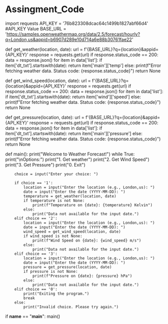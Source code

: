 # Assingment_Code
import requests
API_KEY =  '76b823308dcac64c1499b1827abf66d4' #API_KEY Value
BASE_URL = 'https://samples.openweathermap.org/data/2.5/forecast/hourly?q=London,us&appid=b6907d289e10d714a6e88b30761fae22'

def get_weather(location, date):
    url = f'{BASE_URL}?q={location}&appid={API_KEY}'
    response = requests.get(url)
    if response.status_code == 200:
        data = response.json()
        for item in data['list']:
            if item['dt_txt'].startswith(date):
                return item['main']['temp']
    else:
        print(f"Error fetching weather data. Status code: {response.status_code}")
    return None

def get_wind_speed(location, date):
    url = f'{BASE_URL}?q={location}&appid={API_KEY}'
    response = requests.get(url)
    if response.status_code == 200:
        data = response.json()
        for item in data['list']:
            if item['dt_txt'].startswith(date):
                return item['wind']['speed']
    else:
        print(f"Error fetching weather data. Status code: {response.status_code}")
    return None

def get_pressure(location, date):
    url = f'{BASE_URL}?q={location}&appid={API_KEY}'
    response = requests.get(url)
    if response.status_code == 200:
        data = response.json()
        for item in data['list']:
            if item['dt_txt'].startswith(date):
                return item['main']['pressure']
    else:
        print(f"Error fetching weather data. Status code: {response.status_code}")
    return None

def main():
    print("Welcome to Weather Forecast!")
    while True:
        print("\nOptions:")
        print("1. Get weather")
        print("2. Get Wind Speed")
        print("3. Get Pressure")
        print("0. Exit")

        choice = input("Enter your choice: ")

        if choice == '1':
            location = input("Enter the location (e.g., London,us): ")
            date = input("Enter the date (YYYY-MM-DD): ")
            temperature = get_weather(location, date)
            if temperature is not None:
                print(f"Temperature on {date}: {temperature} Kelvin")
            else:
                print("Data not available for the input date.")
        elif choice == '2':
            location = input("Enter the location (e.g., London,us): ")
            date = input("Enter the date (YYYY-MM-DD): ")
            wind_speed = get_wind_speed(location, date)
            if wind_speed is not None:
                print(f"Wind Speed on {date}: {wind_speed} m/s")
            else:
                print("Data not available for the input date.")
        elif choice == '3':
            location = input("Enter the location (e.g., London,us): ")
            date = input("Enter the date (YYYY-MM-DD): ")
            pressure = get_pressure(location, date)
            if pressure is not None:
                print(f"Pressure on {date}: {pressure} hPa")
            else:
                print("Data not available for the input date.")
        elif choice == '0':
            print("Exiting the program.")
            break
        else:
            print("Invalid choice. Please try again.")

if __name__ == "__main__":
    main()
